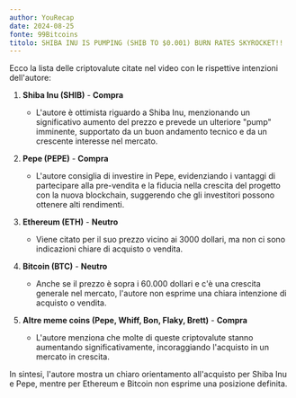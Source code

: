 ```yaml
---
author: YouRecap
date: 2024-08-25
fonte: 99Bitcoins
titolo: SHIBA INU IS PUMPING (SHIB TO $0.001) BURN RATES SKYROCKET!!
---
```


Ecco la lista delle criptovalute citate nel video con le rispettive intenzioni dell'autore:

1. **Shiba Inu (SHIB)** - **Compra**
   - L'autore è ottimista riguardo a Shiba Inu, menzionando un significativo aumento del prezzo e prevede un ulteriore "pump" imminente, supportato da un buon andamento tecnico e da un crescente interesse nel mercato.

2. **Pepe (PEPE)** - **Compra**
   - L'autore consiglia di investire in Pepe, evidenziando i vantaggi di partecipare alla pre-vendita e la fiducia nella crescita del progetto con la nuova blockchain, suggerendo che gli investitori possono ottenere alti rendimenti.

3. **Ethereum (ETH)** - **Neutro**
   - Viene citato per il suo prezzo vicino ai 3000 dollari, ma non ci sono indicazioni chiare di acquisto o vendita.

4. **Bitcoin (BTC)** - **Neutro**
   - Anche se il prezzo è sopra i 60.000 dollari e c'è una crescita generale nel mercato, l'autore non esprime una chiara intenzione di acquisto o vendita.

5. **Altre meme coins (Pepe, Whiff, Bon, Flaky, Brett)** - **Compra**
   - L'autore menziona che molte di queste criptovalute stanno aumentando significativamente, incoraggiando l'acquisto in un mercato in crescita.

In sintesi, l'autore mostra un chiaro orientamento all'acquisto per Shiba Inu e Pepe, mentre per Ethereum e Bitcoin non esprime una posizione definita.
